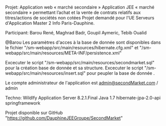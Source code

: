 Projet:  Application web « marché secondaire »
Application JEE « marché secondaire » permettant l’achat et la vente de contrats relatifs aux titres/actions de sociétés non cotées
Projet demandé pour l'UE Serveurs d'Application Master 2 Info Paris-Dauphine.

Participant:
Barou René, Maghrad Badr, Goupil Aymeric, Tebib Oualid

@Barou
Les paramètres d'acces à la base de donnée sont disponibles dans le fichier "/sm-webapp/src/main/resources/hibernate.cfg.xml" et "/sm-webapp/src/main/resources/META-INF/persistence.xml"

Excecuter le script "/sm-webapp/src/main/resources/secondmarket.sql" pour la création base de donnée et sa structure.
Excecuter le script "/sm-webapp/src/main/resources/insert.sql" pour peupler la base de donnée .

Le compte administrateur de l'application est admin@secondMarket.com / admin

Techno:
Wildlfy Application Server	8.2.1.Final
Java 1.7
hibernate-jpa-2.0-api
springframework


Projet disponible sur GitHub "https://github.com/DauphineJEEGroupe/SecondMarket"



